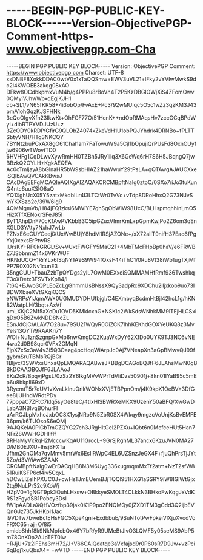 # -----BEGIN-PGP-PUBLIC-KEY-BLOCK------Version-ObjectivePGP-Comment-https-www.objectivepgp.com-Cha
-----BEGIN PGP PUBLIC KEY BLOCK----- Version: ObjectivePGP Comment: https://www.objectivepgp.com Charset: UTF-8  xsDNBF8XokkDDAC0wtV0x1xTaQQSmw+EWV3uVL21+lFky2vYVIwMwkS9dc2l4KWOEE3akqg08xAO DFkw8OCdbkpmxVuM4b/g4PPRu8rBoVn4T2P5KzDBGIOWjXiS4ZFomOwv0QMyiVJhwWpxqEgjKJH1 cb+SL1/vN65fKR58+4i3obOp/FvAxE+Pc3/92wMUIqc5O5c1wZz3qzKM3J43pmA1ohGqzKJSFHNk 3eQoOIgvXfn23IkwKt+OhFGF77O/51HcnK++ndObRMAqsHv7zccGCqBPdWyl+dibRTPYVDJUzU+z 3ZcODY0kRDIYGfirG9QLObZ4074xZkeVdH1U1obPQJYhdrk4DRNBo+fPLTTSbtyVNH/HTg3NKCQY 7BYNtzbuPCxAX8gO61ChaI1am7FaTowuW9a5Cjl1bOpujiQrPUsFd8OxnCUyfjw6906wTWovtTD0 6HVHFg1CqDLwvXywRmHH0TZBh5JRy1ilq3X6GeWq6rH7S6H5JBqngQ7jwBBzkQ2OYLH+KgkAEQEA Ac0cTmljayA8bGlnaHR5bW9sbHlAZ21haWwuY29tPsLA+gQTAwgAJAUCXxeiSQIbAwQVCAkKBwsJ CAcDAgEEFgMCAQIeAQIXgAIZAQAKCRCMBpftNaIg0ztoC/0SXo7riJo3tuKunG4ntc6uuXSIO8aQ YQ1XghUcX05Y5zatxMkdbILr4I3LTCtWr0TvVc+vTdp8DRoHhxQ2G73NJvSmYKXSzo2e/39W6ig9 4QMMgmVb/H84jFQ1zksi6MWlYE7ghSgObWlW98UcC/BLHspmqhhinLmO5HizXTfXENokrSFeJ85I ByT1AhpDnF70cK1AwPVKbbB3C5ipGZuxVImrKmL+pGpmKwjPo2Z6om3qEnXGLD3YAty7NxhJ7wLb FZNxE6eCUYCeejiXUxWwBUjY8hdM1RSjAZONe+/xX72aliT9nifH37Eao6fPgYxj0xexsErPtwRS IUrsKY+RF0kGRGLtSv+VUxtFWGFY5MaC21+4MbTMcFHpBp0haV/e6FRWBZ7JSbbnmZ14x6VKrWUF HKNdUCQ+1RrYLx6ISqNY1A9S9W94fQxsF44iThC1/0Ru8Vt38iWb1ugTXjMfPP7R0X02Nv1cunE3 35ngGUU+TbauZzbTpQYDgs2yIL7OwM0EXxeiSQMMAMHfRmf936TwshkqT3oXDetx3FSVTxKp84/l 7t6Q+EJwo3QPLEoZcLgGhmmUsBNssX9Qy3adpRc9XDChu2lljxkob9uo73IBDWXbseXVtGXqKQCS eNWRPsYrJqmAW+0UGMUDYDHUfbjgl/C4EXmbyqBcdmHtBjl42hcL1g/hKN82WatpLH/3bqt+AxVf umLXKjC2Mf5aXcDu1OVD5KMkIcxnG+NSKIc2WkSdsWNhkMM9lTEjHLCSxigDxO5B6ZwkNDD8NcZL ESnJdCjC/ALAV7O28u+79SU21WQyR0OiZCK7IhhKEKhdGOXYeUKQ8z3MvYels13QYT/9RAAKri7Y WOl+Nu1znSzgnpGxMb6nwKmgDCZKuaWxDyY62XfDo0UYK9TJ3NC6vNE4wa2d0B98qcr0VFx2GMqN EjpX7xSx3aV4v3i5Q3Oazg4pcHqqWiArpJc0Aj7VNeapXn3aGpBMwvQJ99fgybmSruTBMsRQjBGr 1Bljvc/3SWVxsUnxaQpEMQARAQABwsJ+BBgDCAGoBQJfF6JLAhsMwN0gBBkDCAAGBQJfF6JLAAoJ EKa2cR/BpqvjPgsL/0zSz2Y6IkgMVvWPrTdVIiDzs50901j+8kn01IYaB95c5mEp6u8bkpIl69xD 3RyemtT5r7eUV1vXvaLklnuQrikWONxXVjETBPpnOm/j4K9kpX1OeBV+3DfGee8ljUHhdWRdtPDy 77pppaC7ZFtC7klq5syOe8teC/4tIxHISBWRXeMKX9UzenY50aBFQ/XwGwDLabA3NBIvqBOhurFI uArRCJbpMxhcJxbOC8X1ysjNRo9N5ZbR0SX4Wkqy9mgzcVoUnjKsBvEMFE36pm/k6TUOsoS6eQMj 9AJQKeIA0PiGbTmCZQYG27ch3JRgHItGel2PZXu+IQbt6n0McfceHUt5Han7NFrZ8WWHGDHIifIf 8RHaMyVxRqH2McccwKqAU11GrocL+9GrSjRghML37ancx6KzuJVN0MA27D/MB0EJXU+lhsjBFXTa Jfhm2GnOMa7qvMmv5mrWx6EsIlRWpC4EL6UZSnzJeGX4F+fjuQhPrsTjJYt5Zo/d3V//iAwSZAAK CRCMBpftNaIg0wErDACqHB8N3M6Uyg336xugmqmMxTf2atm+NzT2sfW851RuiKSFP6cf4iv5CqxL hDCwLlZeIhPXUC0J+cwHsTJmEUemBJjTQQl951HXG1aSSRY9iW8IGIWtGjx2tq9NuLPrS2c9XoWj HZpV0+1gNGT9pkXQuhLHxsw+OBkkyeSMOLT4CLkkN3BHkoFwKqgJxVdKRS1zFgydSB1Pobcy3Dsl fW1pAADLaXQHVOzfbp39jak0K1P9po2FNQMQy0jZXD1TM3gCdd3Q2ijbEVQnGJz735JkHKpI1Jac I9VDTw7bweBctEHsFGC5Xpe4gni+ExdbbuE/9SuNTotPwFpkeiVlXjuXvodVoFRXC65+aj+O/8i5 cmicbShhf8k9NkMpfcbQx46Y7bR/yR9UMeBtJlvO3LQMF5y05seMS9AbP5m78OnK0p2AJpTFT0Iw +RJjU+7z2lFEhs3mH72/J+V66CAiQdatqe3aVxfajsd9r0P60sR7D9Jw+vzPci6qBgj1xuQbsX4= =wVTD -----END PGP PUBLIC KEY BLOCK-----
